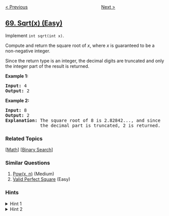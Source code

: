 <!--|This file generated by command(leetcode description); DO NOT EDIT.    |-->
<!--+----------------------------------------------------------------------+-->
<!--|@author    openset <openset.wang@gmail.com>                           |-->
<!--|@link      https://github.com/openset                                 |-->
<!--|@home      https://github.com/openset/leetcode                        |-->
<!--+----------------------------------------------------------------------+-->

[< Previous](https://github.com/openset/leetcode/tree/master/problems/text-justification "Text Justification")
　　　　　　　　　　　　　　　　
[Next >](https://github.com/openset/leetcode/tree/master/problems/climbing-stairs "Climbing Stairs")

## [69. Sqrt(x) (Easy)](https://leetcode.com/problems/sqrtx "x 的平方根")

<p>Implement <code>int sqrt(int x)</code>.</p>

<p>Compute and return the square root of <em>x</em>, where&nbsp;<em>x</em>&nbsp;is guaranteed to be a non-negative integer.</p>

<p>Since the return type&nbsp;is an integer, the decimal digits are truncated and only the integer part of the result&nbsp;is returned.</p>

<p><strong>Example 1:</strong></p>

<pre>
<strong>Input:</strong> 4
<strong>Output:</strong> 2
</pre>

<p><strong>Example 2:</strong></p>

<pre>
<strong>Input:</strong> 8
<strong>Output:</strong> 2
<strong>Explanation:</strong> The square root of 8 is 2.82842..., and since 
&nbsp;            the decimal part is truncated, 2 is returned.
</pre>

### Related Topics
  [[Math](https://github.com/openset/leetcode/tree/master/tag/math/README.md)]
  [[Binary Search](https://github.com/openset/leetcode/tree/master/tag/binary-search/README.md)]

### Similar Questions
  1. [Pow(x, n)](https://github.com/openset/leetcode/tree/master/problems/powx-n) (Medium)
  1. [Valid Perfect Square](https://github.com/openset/leetcode/tree/master/problems/valid-perfect-square) (Easy)

### Hints
<details>
<summary>Hint 1</summary>
Try exploring all integers. (Credits: @annujoshi)
</details>

<details>
<summary>Hint 2</summary>
Use the sorted property of integers to reduced the search space. (Credits: @annujoshi)
</details>
